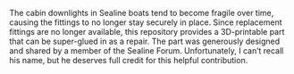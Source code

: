 The cabin downlights in Sealine boats tend to become fragile over time, causing the fittings to no longer stay securely in place. 
Since replacement fittings are no longer available, this repository provides a 3D-printable part that can be super-glued in as a repair. 
The part was generously designed and shared by a member of the Sealine Forum. 
Unfortunately, I can’t recall his name, but he deserves full credit for this helpful contribution. 
